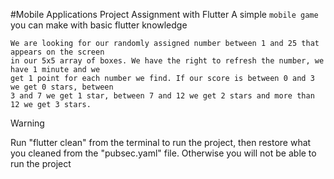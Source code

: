 #Mobile Applications Project Assignment with Flutter
A simple `mobile game` you can make with basic flutter knowledge
```
We are looking for our randomly assigned number between 1 and 25 that appears on the screen
in our 5x5 array of boxes. We have the right to refresh the number, we have 1 minute and we
get 1 point for each number we find. If our score is between 0 and 3 we get 0 stars, between
3 and 7 we get 1 star, between 7 and 12 we get 2 stars and more than 12 we get 3 stars.
```
> [!WARNING]
> Run "flutter clean" from the terminal to run the project, then restore what you cleaned from the "pubsec.yaml" file. Otherwise you will not be able to run the project
